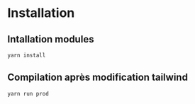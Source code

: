 # Installation

## Intallation modules

```bash
yarn install
```

## Compilation après modification tailwind

```bash
yarn run prod
```
